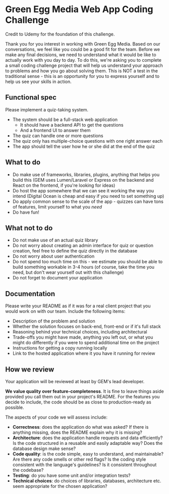 Green Egg Media Web App Coding Challenge
========================================

Credit to Udemy for the foundation of this challenge.

Thank you for you interest in working with Green Egg Media. Based on our conversations, we feel like you could be a good fit for the team. Before we make any final decisions, we need to understand what it would be like to actually work with you day to day. To do this, we're asking you to complete a small coding challenge project that will help us understand your approach to problems and how you go about solving them. This is NOT a test in the traditional sense - this is an opportunity for you to express yourself and to help us see your skills in action.

Functional spec
---------------

Please implement a quiz-taking system.

* The system should be a full-stack web application
    * It should have a backend API to get the questions
    * And a frontend UI to answer them
* The quiz can handle one or more questions
* The quiz only has multiple-choice questions with one right answer each
* The app should tell the user how he or she did at the end of the quiz

What to do
----------

* Do make use of frameworks, libraries, plugins, anything that helps you build this (GEM uses Lumen/Laravel or Express on the backend and React on the frontend, if you're looking for ideas)
* Do host the app somewhere that we can see it working the way you intend (Digital Ocean is cheap and easy if you need to set something up)
* Do apply common sense to the scale of the app - quizzes can have tons of features, limit yourself to what you _need_
* Do have fun!

What not to do
--------------

* Do not make use of an actual quiz library
* Do not worry about creating an admin interface for quiz or question creation, feel free to define the quiz directly in the database
* Do not worry about user authentication
* Do not spend too much time on this - we estimate you should be able to build something workable in 3-4 hours (of course, take the time you need, but don't wear yourself out with this challenge)
* Do not forget to document your application

Documentation
-------------

Please write your README as if it was for a real client project that you would work on with our team. Include the following items:

* Description of the problem and solution
* Whether the solution focuses on back-end, front-end or if it's full stack
* Reasoning behind your technical choices, including architectural
* Trade-offs you might have made, anything you left out, or what you might do differently if you were to spend additional time on the project
* Instructions for getting a copy running locally
* Link to the hosted application where it you have it running for review

How we review
-------------

Your application will be reviewed at least by GEM's lead developer.

**We value quality over feature-completeness**. It is fine to leave things aside provided you call them out in your project's README. For the features you decide to include, the code should be as close to production-ready as possible.

The aspects of your code we will assess include:

* **Correctness**: does the application do what was asked? If there is anything missing, does the README explain why it is missing?
* **Architecture**: does the application handle requests and data efficiently? Is the code structured in a reusable and easily adaptable way? Does the database design make sense?
* **Code quality**: is the code simple, easy to understand, and maintainable?  Are there any code smells or other red flags? Is the coding style consistent with the language's guidelines? Is it consistent throughout the codebase?
* **Testing**: do you have some unit and/or integration tests?
* **Technical choices**: do choices of libraries, databases, architecture etc. seem appropriate for the chosen application?